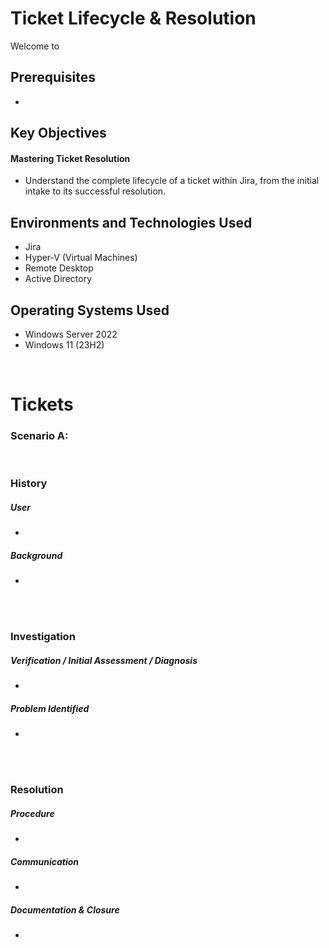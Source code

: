 <h1> Ticket Lifecycle & Resolution </h1>


<p>Welcome to </p>

<h2>Prerequisites</h2>

- 

<h2>Key Objectives</h2>

<h4>Mastering Ticket Resolution</h4>

- Understand the complete lifecycle of a ticket within Jira, from the initial intake to its successful resolution.



<h2>Environments and Technologies Used</h2>

- Jira
- Hyper-V (Virtual Machines)
- Remote Desktop
- Active Directory

<h2>Operating Systems Used </h2>

- Windows Server 2022
- Windows 11 (23H2)


<br>


<h1>Tickets</h1>

<h3>Scenario A: </h3>

<br>

<h3>History </h3>

<h5><strong>User</strong> </h5>

- 

<h5>Background</h5>

- 



<br>
<br>

<h3>Investigation</h3>

<h5> Verification / Initial Assessment / Diagnosis</h5>

- 


<h5>Problem Identified</h5>

- 

<br>
<br>

<h3>Resolution</h3>


<h5>Procedure</h5>

- 



<h5>Communication</h5>

- 

<h5>Documentation & Closure</h5>

- 


